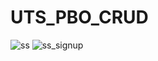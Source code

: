 # UTS_PBO_CRUD

![ss](https://cloud.githubusercontent.com/assets/22092283/23992094/4677be0e-0a6e-11e7-8525-ed4aeeeab6e7.PNG)
![ss_signup](https://cloud.githubusercontent.com/assets/22092283/23992098/4992dea2-0a6e-11e7-9ea1-aa729807b220.PNG)
